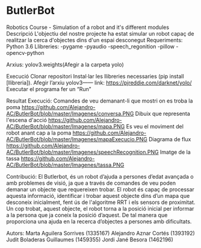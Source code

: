 # ButlerBot
Robotics Course - Simulation of a robot and it's different modules
Descripció
L'objectiu del nostre projecte ha estat simular un robot capaç de realitzar la cerca d'objectes dins d'un espai desconegut
Requeriments:
Python 3.6
Llibreries:
-pygame
-pyaudio
-speech_regonition
-pillow
-opencv-python

Arxius:
yolov3.weights(Afegir a la carpeta yolo) 


Execució
Clonar repositori
Instal·lar les llibreries necessaries (pip install [llibreria]). Afegir l’arxiu yolov3—— link: https://pjreddie.com/darknet/yolo/
Executar el programa fer un “Run”

Resultat Execució:
Comandes de veu demanant-li que mostri on es troba la poma
https://github.com/Alejandro-AC/ButlerBot/blob/master/Imagenes/conversa.PNG
Dibuix que representa l'escena d'acció
https://github.com/Alejandro-AC/ButlerBot/blob/master/Imagenes/mapa.PNG
Es veu el moviment del robot anant cap a la poma
https://github.com/Alejandro-AC/ButlerBot/blob/master/Imagenes/mapaExecucio.PNG
Diagrama de flux
https://github.com/Alejandro-AC/ButlerBot/blob/master/Imagenes/speechRecognition.PNG
Imatge de la tassa
https://github.com/Alejandro-AC/ButlerBot/blob/master/Imagenes/tassa.PNG

Contribució: 
El Butlerbot, és un robot d’ajuda a persones d’edat avançada o amb problemes de visió, ja que a través de comandes de veu poden demanar un objecte que requereixen trobar. El robot és capaç de processar aquesta informació, identificar i trobar aquest objecte dins d’un mapa que desconeix inicialment, fent ús de l'algoritme RRT i els sensors de proximitat. Un  cop trobat, aquest objecte, el robot torna a la posició inicial per informar a la persona que ja coneix la posició d’aquest. De tal manera que proporciona una ajuda en la recerca d’objectes a persones amb dificultats.

Autors: 
Marta Aguilera Sorrives (1335167)
Alejandro Aznar Cortés (1393192)
Judit Boladeras Guillaumes (1459355) 
Jordi Jané Besora (1462196)

